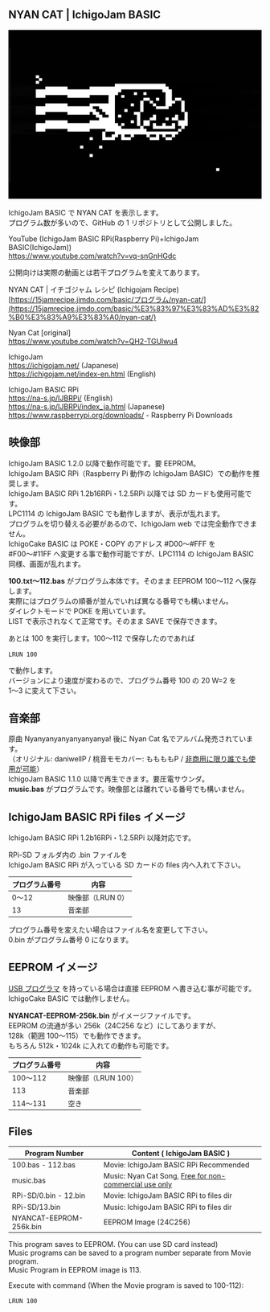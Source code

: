 ## NYAN CAT | IchigoJam BASIC

![表示画面](/screen.jpg)

IchigoJam BASIC で NYAN CAT を表示します。\
プログラム数が多いので、GitHub の 1 リポジトリとして公開しました。

YouTube (IchigoJam BASIC RPi(Raspberry Pi)+IchigoJam BASIC(IchigoJam))\
https://www.youtube.com/watch?v=vq-snGnHGdc

公開向けは実際の動画とは若干プログラムを変えてあります。

NYAN CAT | イチゴジャム レシピ (Ichigojam Recipe)\
[https://15jamrecipe.jimdo.com/basic/プログラム/nyan-cat/](https://15jamrecipe.jimdo.com/basic/%E3%83%97%E3%83%AD%E3%82%B0%E3%83%A9%E3%83%A0/nyan-cat/)

Nyan Cat [original]\
https://www.youtube.com/watch?v=QH2-TGUlwu4

IchigoJam\
https://ichigojam.net/ (Japanese)\
https://ichigojam.net/index-en.html (English)

IchigoJam BASIC RPi\
https://na-s.jp/IJBRPi/ (English)\
https://na-s.jp/IJBRPi/index_ja.html (Japanese)\
https://www.raspberrypi.org/downloads/ - Raspberry Pi Downloads

## 映像部

IchigoJam BASIC 1.2.0 以降で動作可能です。要 EEPROM。\
IchigoJam BASIC RPi（Raspberry Pi 動作の IchigoJam BASIC）での動作を推奨します。\
IchigoJam BASIC RPi 1.2b16RPi・1.2.5RPi 以降では SD カードも使用可能です。\
LPC1114 の IchigoJam BASIC でも動作しますが、表示が乱れます。\
プログラムを切り替える必要があるので、IchigoJam web では完全動作できません。\
IchigoCake BASIC は POKE・COPY のアドレス #D00～#FFF を\
#F00～#11FF へ変更する事で動作可能ですが、LPC1114 の IchigoJam BASIC 同様、画面が乱れます。

**100.txt～112.bas** がプログラム本体です。そのまま EEPROM 100～112 へ保存します。\
実際にはプログラムの順番が並んでいれば異なる番号でも構いません。\
ダイレクトモードで POKE を用いています。\
LIST で表示されなくて正常です。そのまま SAVE で保存できます。

あとは 100 を実行します。100～112 で保存したのであれば

```
LRUN 100
```

で動作します。\
バージョンにより速度が変わるので、プログラム番号 100 の 20 W=2 を\
1～3 に変えて下さい。 

## 音楽部

原曲 Nyanyanyanyanyanyanya! 後に Nyan Cat 名でアルバム発売されています。\
（オリジナル: daniwellP / 桃音モモカバー: ももももP / [非商用に限り誰でも使用が可能](https://web.archive.org/web/20150313223034/http://momolabo.lolipop.jp/nyancatsong/Nyan/Nyanyanyanyanyanyanya!.html)）\
IchigoJam BASIC 1.1.0 以降で再生できます。要圧電サウンダ。\
**music.bas** がプログラムです。映像部とは離れている番号でも構いません。

## IchigoJam BASIC RPi files イメージ

IchigoJam BASIC RPi 1.2b16RPi・1.2.5RPi 以降対応です。

RPi-SD フォルダ内の .bin ファイルを\
IchigoJam BASIC RPi が入っている SD カードの files 内へ入れて下さい。

|プログラム番号|内容            |
|--------------|----------------|
|0～12         |映像部（LRUN 0）|
|13            |音楽部          |

プログラム番号を変えたい場合はファイル名を変更して下さい。\
0.bin がプログラム番号 0 になります。

## EEPROM イメージ

[USB プログラマ](https://shopfusen.jimdo.com/ichigojam/usb-%E3%83%97%E3%83%AD%E3%82%B0%E3%83%A9%E3%83%9E/) を持っている場合は直接 EEPROM へ書き込む事が可能です。\
IchigoCake BASIC では動作しません。

**NYANCAT-EEPROM-256k.bin** がイメージファイルです。\
EEPROM の流通が多い 256k（24C256 など）にしてありますが、\
128k（範囲 100～115）でも動作できます。\
もちろん 512k・1024k に入れての動作も可能です。

|プログラム番号|内容              |
|--------------|------------------|
|100～112      |映像部（LRUN 100）|
|113           |音楽部            |
|114～131      |空き              |

## Files

|Program Number         |Content ( IchigoJam BASIC )                           |
|-----------------------|------------------------------------------------------|
|100.bas - 112.bas      |Movie: IchigoJam BASIC RPi Recommended                |
|music.bas              |Music: Nyan Cat Song, [Free for non-commercial use only](https://web.archive.org/web/20150313223034/http://momolabo.lolipop.jp/nyancatsong/Nyan/Nyanyanyanyanyanyanya!.html) |
|RPi-SD/0.bin - 12.bin  |Movie: IchigoJam BASIC RPi to files dir               |
|RPi-SD/13.bin          |Music: IchigoJam BASIC RPi to files dir               |
|NYANCAT-EEPROM-256k.bin|EEPROM Image (24C256)                                 |

This program saves to EEPROM. (You can use SD card instead)\
Music programs can be saved to a program number separate from Movie program.\
Music Program in EEPROM image is 113.

Execute with command (When the Movie program is saved to 100-112):

```
LRUN 100
```
